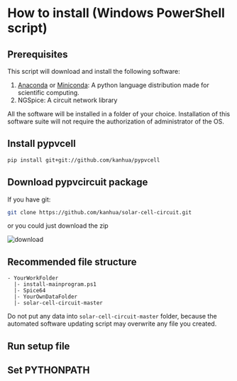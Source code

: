 # How to install (Windows PowerShell script)

## Prerequisites
This script will download and install the following software:

1. [Anaconda](https://www.anaconda.com/) or [Miniconda](https://conda.io/miniconda.html): A python language distribution made for scientific computing.
2. NGSpice: A circuit network library

All the software will be installed in a folder of your choice.
Installation of this software suite will not require the authorization of administrator of the OS.


## Install pypvcell

```bash
pip install git+git://github.com/kanhua/pypvcell
```


## Download pypvcircuit package

If you have git:

```bash
git clone https://github.com/kanhua/solar-cell-circuit.git

```

or you could just download the zip

![download](doc_images/download_clone.png)


## Recommended file structure

```
- YourWorkFolder
  |- install-mainprogram.ps1
  |- Spice64
  |- YourOwnDataFolder
  |- solar-cell-circuit-master
```

Do not put any data into ```solar-cell-circuit-master``` folder, 
because the automated software updating script may overwrite any file you created.


## Run setup file



## Set PYTHONPATH




